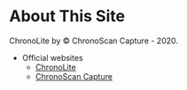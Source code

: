 # About This Site

ChronoLite by &copy; ChronoScan Capture - 2020.

* Official websites
    * [ChronoLite](https://chronoscan-capture.github.io/ChronoLite/)
    * [ChronoScan Capture](https://www.chronoscan.org)
